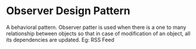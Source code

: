 # Observer Design Pattern
A behavioral pattern. Observer patter is used when there is a one to many relationship between objects so that in case of modification of an object, all its dependencies are updated. Eg: RSS Feed